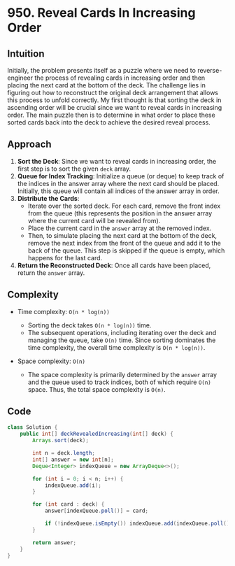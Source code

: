 # 950. Reveal Cards In Increasing Order

## Intuition

Initially, the problem presents itself as a puzzle where we need to reverse-engineer the process of revealing cards in increasing order and then placing the next card at the bottom of the deck. The challenge lies in figuring out how to reconstruct the original deck arrangement that allows this process to unfold correctly. My first thought is that sorting the deck in ascending order will be crucial since we want to reveal cards in increasing order. The main puzzle then is to determine in what order to place these sorted cards back into the deck to achieve the desired reveal process.

## Approach

1. **Sort the Deck**: Since we want to reveal cards in increasing order, the first step is to sort the given `deck` array.
2. **Queue for Index Tracking**: Initialize a queue (or deque) to keep track of the indices in the answer array where the next card should be placed. Initially, this queue will contain all indices of the answer array in order.
3. **Distribute the Cards**:
   - Iterate over the sorted deck. For each card, remove the front index from the queue (this represents the position in the answer array where the current card will be revealed from).
   - Place the current card in the `answer` array at the removed index.
   - Then, to simulate placing the next card at the bottom of the deck, remove the next index from the front of the queue and add it to the back of the queue. This step is skipped if the queue is empty, which happens for the last card.
4. **Return the Reconstructed Deck**: Once all cards have been placed, return the `answer` array.

## Complexity

- Time complexity: `O(n * log(n))`

  - Sorting the deck takes `O(n * log(n))` time.
  - The subsequent operations, including iterating over the deck and managing the queue, take `O(n)` time. Since sorting dominates the time complexity, the overall time complexity is `O(n * log(n))`.

- Space complexity: `O(n)`
  - The space complexity is primarily determined by the `answer` array and the queue used to track indices, both of which require `O(n)` space. Thus, the total space complexity is `O(n)`.

## Code

```java
class Solution {
    public int[] deckRevealedIncreasing(int[] deck) {
        Arrays.sort(deck);

        int n = deck.length;
        int[] answer = new int[n];
        Deque<Integer> indexQueue = new ArrayDeque<>();

        for (int i = 0; i < n; i++) {
            indexQueue.add(i);
        }

        for (int card : deck) {
            answer[indexQueue.poll()] = card;

            if (!indexQueue.isEmpty()) indexQueue.add(indexQueue.poll());
        }

        return answer;
    }
}
```
